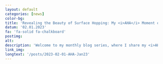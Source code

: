 ```yaml
---
layout: default
categories: [news]
color-bg: 
title: 'Revealing the Beauty of Surface Hopping: My <i>AHA</i> Moment of January 2023'
datum: '02.01.2023'
fa: 'fa-solid fa-chalkboard'
postimg: 
alt: 
description: 'Welcome to my monthly blog series, where I share my <i>AHA</i> moments in my research journey. In this first post, I want to take you on my journey of jumping into action and share with you some of my insights about the <a href="https://doi.org/10.1063/1.459170"> 📚 surface hopping</a> method.'
link_img: 
longtext: '/posts/2023-02-01-AHA-Jan23'
---
```

